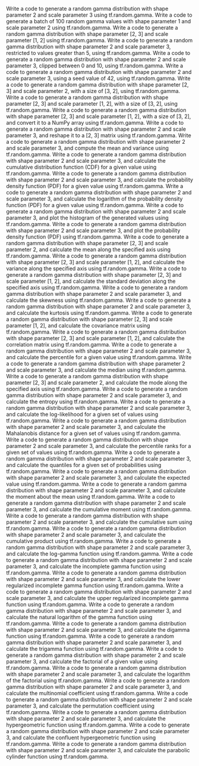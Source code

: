 Write a code to generate a random gamma distribution with shape parameter 2 and scale parameter 3 using tf.random.gamma.
Write a code to generate a batch of 100 random gamma values with shape parameter 1 and scale parameter 2 using tf.random.gamma.
Write a code to generate a random gamma distribution with shape parameter [2, 3] and scale parameter [1, 2] using tf.random.gamma.
Write a code to generate a random gamma distribution with shape parameter 2 and scale parameter 3, restricted to values greater than 5, using tf.random.gamma.
Write a code to generate a random gamma distribution with shape parameter 2 and scale parameter 3, clipped between 0 and 10, using tf.random.gamma.
Write a code to generate a random gamma distribution with shape parameter 2 and scale parameter 3, using a seed value of 42, using tf.random.gamma.
Write a code to generate a random gamma distribution with shape parameter [2, 3] and scale parameter 2, with a size of [3, 2], using tf.random.gamma.
Write a code to generate a random gamma distribution with shape parameter [2, 3] and scale parameter [1, 2], with a size of [3, 2], using tf.random.gamma.
Write a code to generate a random gamma distribution with shape parameter [2, 3] and scale parameter [1, 2], with a size of [3, 2], and convert it to a NumPy array using tf.random.gamma.
Write a code to generate a random gamma distribution with shape parameter 2 and scale parameter 3, and reshape it to a [2, 3] matrix using tf.random.gamma.
Write a code to generate a random gamma distribution with shape parameter 2 and scale parameter 3, and compute the mean and variance using tf.random.gamma.
Write a code to generate a random gamma distribution with shape parameter 2 and scale parameter 3, and calculate the cumulative distribution function (CDF) for a given value using tf.random.gamma.
Write a code to generate a random gamma distribution with shape parameter 2 and scale parameter 3, and calculate the probability density function (PDF) for a given value using tf.random.gamma.
Write a code to generate a random gamma distribution with shape parameter 2 and scale parameter 3, and calculate the logarithm of the probability density function (PDF) for a given value using tf.random.gamma.
Write a code to generate a random gamma distribution with shape parameter 2 and scale parameter 3, and plot the histogram of the generated values using tf.random.gamma.
Write a code to generate a random gamma distribution with shape parameter 2 and scale parameter 3, and plot the probability density function (PDF) using tf.random.gamma.
Write a code to generate a random gamma distribution with shape parameter [2, 3] and scale parameter 2, and calculate the mean along the specified axis using tf.random.gamma.
Write a code to generate a random gamma distribution with shape parameter [2, 3] and scale parameter [1, 2], and calculate the variance along the specified axis using tf.random.gamma.
Write a code to generate a random gamma distribution with shape parameter [2, 3] and scale parameter [1, 2], and calculate the standard deviation along the specified axis using tf.random.gamma.
Write a code to generate a random gamma distribution with shape parameter 2 and scale parameter 3, and calculate the skewness using tf.random.gamma.
Write a code to generate a random gamma distribution with shape parameter 2 and scale parameter 3, and calculate the kurtosis using tf.random.gamma.
Write a code to generate a random gamma distribution with shape parameter [2, 3] and scale parameter [1, 2], and calculate the covariance matrix using tf.random.gamma.
Write a code to generate a random gamma distribution with shape parameter [2, 3] and scale parameter [1, 2], and calculate the correlation matrix using tf.random.gamma.
Write a code to generate a random gamma distribution with shape parameter 2 and scale parameter 3, and calculate the percentile for a given value using tf.random.gamma.
Write a code to generate a random gamma distribution with shape parameter 2 and scale parameter 3, and calculate the median using tf.random.gamma.
Write a code to generate a random gamma distribution with shape parameter [2, 3] and scale parameter 2, and calculate the mode along the specified axis using tf.random.gamma.
Write a code to generate a random gamma distribution with shape parameter 2 and scale parameter 3, and calculate the entropy using tf.random.gamma.
Write a code to generate a random gamma distribution with shape parameter 2 and scale parameter 3, and calculate the log-likelihood for a given set of values using tf.random.gamma.
Write a code to generate a random gamma distribution with shape parameter 2 and scale parameter 3, and calculate the Mahalanobis distance for a given set of values using tf.random.gamma.
Write a code to generate a random gamma distribution with shape parameter 2 and scale parameter 3, and calculate the percentile ranks for a given set of values using tf.random.gamma.
Write a code to generate a random gamma distribution with shape parameter 2 and scale parameter 3, and calculate the quantiles for a given set of probabilities using tf.random.gamma.
Write a code to generate a random gamma distribution with shape parameter 2 and scale parameter 3, and calculate the expected value using tf.random.gamma.
Write a code to generate a random gamma distribution with shape parameter 2 and scale parameter 3, and calculate the moment about the mean using tf.random.gamma.
Write a code to generate a random gamma distribution with shape parameter 2 and scale parameter 3, and calculate the cumulative moment using tf.random.gamma.
Write a code to generate a random gamma distribution with shape parameter 2 and scale parameter 3, and calculate the cumulative sum using tf.random.gamma.
Write a code to generate a random gamma distribution with shape parameter 2 and scale parameter 3, and calculate the cumulative product using tf.random.gamma.
Write a code to generate a random gamma distribution with shape parameter 2 and scale parameter 3, and calculate the log-gamma function using tf.random.gamma.
Write a code to generate a random gamma distribution with shape parameter 2 and scale parameter 3, and calculate the incomplete gamma function using tf.random.gamma.
Write a code to generate a random gamma distribution with shape parameter 2 and scale parameter 3, and calculate the lower regularized incomplete gamma function using tf.random.gamma.
Write a code to generate a random gamma distribution with shape parameter 2 and scale parameter 3, and calculate the upper regularized incomplete gamma function using tf.random.gamma.
Write a code to generate a random gamma distribution with shape parameter 2 and scale parameter 3, and calculate the natural logarithm of the gamma function using tf.random.gamma.
Write a code to generate a random gamma distribution with shape parameter 2 and scale parameter 3, and calculate the digamma function using tf.random.gamma.
Write a code to generate a random gamma distribution with shape parameter 2 and scale parameter 3, and calculate the trigamma function using tf.random.gamma.
Write a code to generate a random gamma distribution with shape parameter 2 and scale parameter 3, and calculate the factorial of a given value using tf.random.gamma.
Write a code to generate a random gamma distribution with shape parameter 2 and scale parameter 3, and calculate the logarithm of the factorial using tf.random.gamma.
Write a code to generate a random gamma distribution with shape parameter 2 and scale parameter 3, and calculate the multinomial coefficient using tf.random.gamma.
Write a code to generate a random gamma distribution with shape parameter 2 and scale parameter 3, and calculate the permutation coefficient using tf.random.gamma.
Write a code to generate a random gamma distribution with shape parameter 2 and scale parameter 3, and calculate the hypergeometric function using tf.random.gamma.
Write a code to generate a random gamma distribution with shape parameter 2 and scale parameter 3, and calculate the confluent hypergeometric function using tf.random.gamma.
Write a code to generate a random gamma distribution with shape parameter 2 and scale parameter 3, and calculate the parabolic cylinder function using tf.random.gamma.